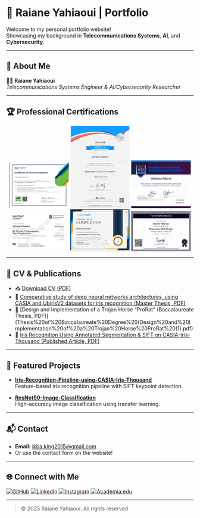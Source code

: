 
# 📁 Raiane Yahiaoui | Portfolio

Welcome to my personal portfolio website!  
Showcasing my background in **Telecommunications Systems**, **AI**, and **Cybersecurity**.

---

## 🚀 About Me

👩‍💻 **Raiane Yahiaoui**  
*Telecommunications Systems Engineer & AI/Cybersecurity Researcher*

---

## 🏆 Professional Certifications

<p align="center">
  <img src="Course certaficate of Introduction to Cybersecurity from CISCO.jpg" alt="Cisco Cybersecurity Certificate" width="160"/>
  <img src="Course certaficate of Applications of TCP and IP network from HUAWEI.jpeg" alt="Huawei TCP/IP Certificate" width="160"/>
  <img src="Course certaficate of Introduction to Critical Infrastructure Protection from OPSWAT.png" alt="OPSWAT Critical Infrastructure Certificate" width="160"/>
  <img src="IELTS Academic test preparation.jpg" alt="IELTS UQ Certificate" width="160"/>
  <img src="Certaficate of Artificial Intelligence Beginner Guide.png" alt="Simplilearn AI Certificate" width="160"/>
  <img src="Certaficate of Responsive Web Designe.png" alt="FreeCodeCamp Responsive Web Design Certificate" width="160"/>
</p>

---

## 📄 CV & Publications

- 📥 [Download CV (PDF)](Raiane_Yahiaoui_CV.pdf)
- 📑 [Comparative study of deep neural networks architectures, using CASIA and UbirisV2 datasets for iris recognition (Master Thesis, PDF)](Master's%20degree%20graduation%20%20thesis.pdf)
- 📑 [Design and Implementation of a Trojan Horse “ProRat” (Baccalaureate Thesis, PDF)](Thesis%20of%20Baccalaureate%20Degree%20(Design%20and%20Implementation%20of%20a%20Trojan%20Horse%20ProRat%20(1).pdf)
- 📰 [Iris Recognition Using Annotated Segmentation & SIFT on CASIA-Iris-Thousand (Published Article, PDF)](Iris%20Recognition%20Using%20Annotated%20Segmentation%20%26%20SIFT%20on%20CASIA-Iris-Thousand.pdf)

---

## 📂 Featured Projects

- **[Iris-Recognition-Pipeline-using-CASIA-Iris-Thousand](https://github.com/raianeyahiaoui/Iris-Recognition-Pipeline-using-CASIA-Iris-Thousand)**  
  Feature-based iris recognition pipeline with SIFT keypoint detection.

- **[ResNet50-Image-Classification](https://github.com/raianeyahiaoui/ResNet50-Image-Classification)**  
  High-accuracy image classification using transfer learning.

---

## 📬 Contact

- **Email:** [ikba.king2015@gmail.com](mailto:ikba.king2015@gmail.com)
- Or use the contact form on the website!

---

## 🌐 Connect with Me

[![GitHub](https://img.shields.io/badge/GitHub-181717?style=flat&logo=github&logoColor=white)](https://github.com/raianeyahiaoui)
[![LinkedIn](https://img.shields.io/badge/LinkedIn-0077B5?style=flat&logo=linkedin&logoColor=white)](https://www.linkedin.com/in/yahiaoui-raiane-253911262/)
[![Instagram](https://img.shields.io/badge/Instagram-E4405F?style=flat&logo=instagram&logoColor=white)](https://www.instagram.com/lushpinkaura/)
[![Academia.edu](https://img.shields.io/badge/Academia.edu-41454A?style=flat&logo=academia&logoColor=white)](https://uni-blida.academia.edu/RaianeYahiaoui)

---

> © 2025 Raiane Yahiaoui. All rights reserved.


